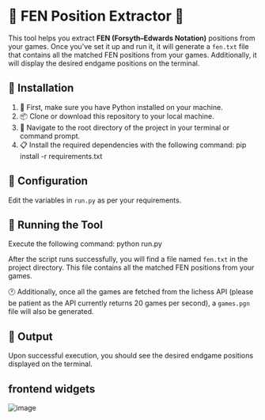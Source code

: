 # 🌟 FEN Position Extractor 🌟

This tool helps you extract **FEN (Forsyth–Edwards Notation)** positions from your games. Once you've set it up and run it, it will generate a `fen.txt` file that contains all the matched FEN positions from your games. Additionally, it will display the desired endgame positions on the terminal.

## 🚀 Installation

1. 🐍 First, make sure you have Python installed on your machine.
2. 📦 Clone or download this repository to your local machine.
3. 📍 Navigate to the root directory of the project in your terminal or command prompt.
4. 📋 Install the required dependencies with the following command: pip install -r requirements.txt


## 🔧 Configuration

Edit the variables in `run.py` as per your requirements.

## 🏃 Running the Tool

Execute the following command:
python run.py

After the script runs successfully, you will find a file named `fen.txt` in the project directory. This file contains all the matched FEN positions from your games. 

🕐 Additionally, once all the games are fetched from the lichess API (please be patient as the API currently returns 20 games per second), a `games.pgn` file will also be generated.

## 📄 Output

Upon successful execution, you should see the desired endgame positions displayed on the terminal.

## frontend widgets
![image](https://github.com/sarang997/endgameAssistant/assets/41769830/32a602b0-2382-4137-a440-a41e9aca4aae)


